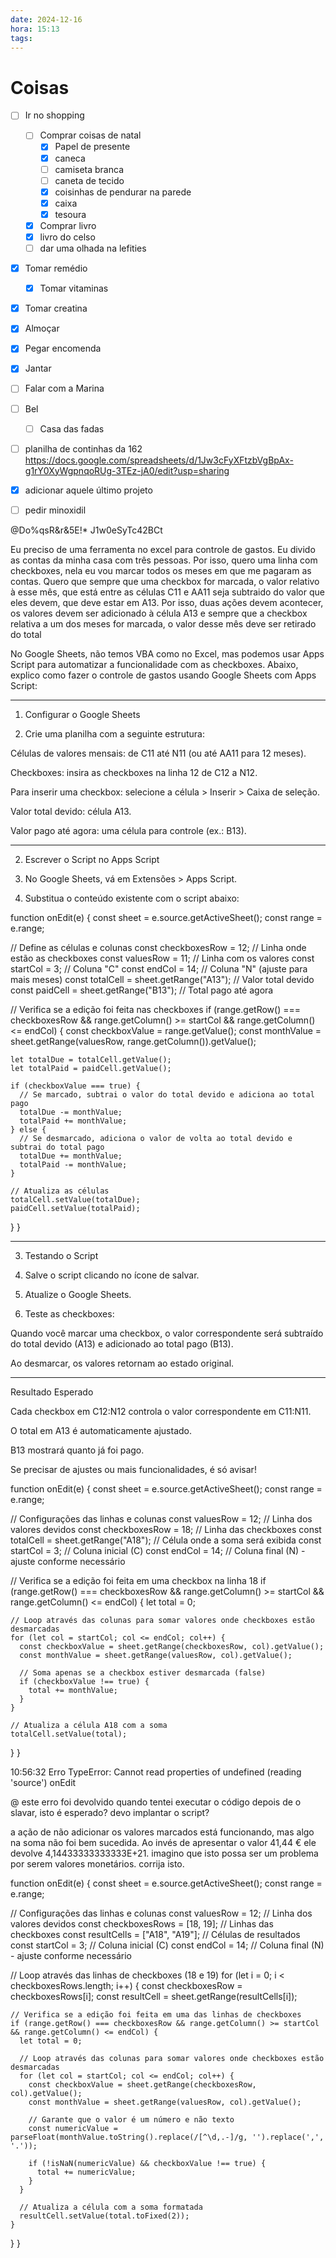 ```yaml
---
date: 2024-12-16
hora: 15:13
tags:
---
```





# Coisas
- [ ] Ir no shopping
	- [ ] Comprar coisas de natal
		- [x] Papel de presente
		- [x] caneca
		- [ ] camiseta branca
		- [ ] caneta de tecido
		- [x] coisinhas de pendurar na parede
		- [x] caixa
		- [x] tesoura
	- [x] Comprar livro
	- [x] livro do celso
	- [ ] dar uma olhada na lefities
- [x] Tomar remédio
	- [x] Tomar vitaminas
- [x] Tomar creatina
- [x] Almoçar
- [x] Pegar encomenda
- [x] Jantar
- [ ] Falar com a Marina
- [ ] Bel
	- [ ] Casa das fadas
- [ ] planilha de continhas da 162  https://docs.google.com/spreadsheets/d/1Jw3cFyXFtzbVgBpAx-g1rY0XyWgpnqoRUg-3TEz-jA0/edit?usp=sharing
- [x] adicionar aquele último projeto
- [ ] pedir minoxidil


@Do%qsR&r&5E!*
J1w0eSyTc42BCt



Eu preciso de uma ferramenta no excel para controle de gastos. Eu divido as contas da minha casa com três pessoas. Por isso, quero uma linha com checkboxes, nela eu vou marcar todos os meses em que me pagaram as contas. Quero que sempre que uma checkbox for marcada, o valor relativo à esse mês, que está entre as células C11 e AA11 seja subtraido do valor que eles devem, que deve estar em A13. 
Por isso, duas ações devem acontecer, os valores devem ser adicionado à célula A13 e sempre que a checkbox relativa a um dos meses for marcada, o valor desse mês deve ser retirado do total


No Google Sheets, não temos VBA como no Excel, mas podemos usar Apps Script para automatizar a funcionalidade com as checkboxes. Abaixo, explico como fazer o controle de gastos usando Google Sheets com Apps Script:


---

1. Configurar o Google Sheets

1. Crie uma planilha com a seguinte estrutura:

Células de valores mensais: de C11 até N11 (ou até AA11 para 12 meses).

Checkboxes: insira as checkboxes na linha 12 de C12 a N12.

Para inserir uma checkbox: selecione a célula > Inserir > Caixa de seleção.


Valor total devido: célula A13.

Valor pago até agora: uma célula para controle (ex.: B13).





---

2. Escrever o Script no Apps Script

1. No Google Sheets, vá em Extensões > Apps Script.


2. Substitua o conteúdo existente com o script abaixo:



function onEdit(e) {
  const sheet = e.source.getActiveSheet();
  const range = e.range;

  // Define as células e colunas
  const checkboxesRow = 12; // Linha onde estão as checkboxes
  const valuesRow = 11; // Linha com os valores
  const startCol = 3; // Coluna "C"
  const endCol = 14; // Coluna "N" (ajuste para mais meses)
  const totalCell = sheet.getRange("A13"); // Valor total devido
  const paidCell = sheet.getRange("B13"); // Total pago até agora

  // Verifica se a edição foi feita nas checkboxes
  if (range.getRow() === checkboxesRow && range.getColumn() >= startCol && range.getColumn() <= endCol) {
    const checkboxValue = range.getValue();
    const monthValue = sheet.getRange(valuesRow, range.getColumn()).getValue();

    let totalDue = totalCell.getValue();
    let totalPaid = paidCell.getValue();

    if (checkboxValue === true) {
      // Se marcado, subtrai o valor do total devido e adiciona ao total pago
      totalDue -= monthValue;
      totalPaid += monthValue;
    } else {
      // Se desmarcado, adiciona o valor de volta ao total devido e subtrai do total pago
      totalDue += monthValue;
      totalPaid -= monthValue;
    }

    // Atualiza as células
    totalCell.setValue(totalDue);
    paidCell.setValue(totalPaid);
  }
}


---

3. Testando o Script

1. Salve o script clicando no ícone de salvar.


2. Atualize o Google Sheets.


3. Teste as checkboxes:

Quando você marcar uma checkbox, o valor correspondente será subtraído do total devido (A13) e adicionado ao total pago (B13).

Ao desmarcar, os valores retornam ao estado original.





---

Resultado Esperado

Cada checkbox em C12:N12 controla o valor correspondente em C11:N11.

O total em A13 é automaticamente ajustado.

B13 mostrará quanto já foi pago.


Se precisar de ajustes ou mais funcionalidades, é só avisar!



function onEdit(e) {
  const sheet = e.source.getActiveSheet();
  const range = e.range;

  // Configurações das linhas e colunas
  const valuesRow = 12; // Linha dos valores devidos
  const checkboxesRow = 18; // Linha das checkboxes
  const totalCell = sheet.getRange("A18"); // Célula onde a soma será exibida
  const startCol = 3; // Coluna inicial (C)
  const endCol = 14; // Coluna final (N) - ajuste conforme necessário

  // Verifica se a edição foi feita em uma checkbox na linha 18
  if (range.getRow() === checkboxesRow && range.getColumn() >= startCol && range.getColumn() <= endCol) {
    let total = 0;

    // Loop através das colunas para somar valores onde checkboxes estão desmarcadas
    for (let col = startCol; col <= endCol; col++) {
      const checkboxValue = sheet.getRange(checkboxesRow, col).getValue();
      const monthValue = sheet.getRange(valuesRow, col).getValue();

      // Soma apenas se a checkbox estiver desmarcada (false)
      if (checkboxValue !== true) {
        total += monthValue;
      }
    }

    // Atualiza a célula A18 com a soma
    totalCell.setValue(total);
  }
}


10:56:32
Erro
TypeError: Cannot read properties of undefined (reading 'source')
onEdit

@
este erro foi devolvido quando tentei executar o código depois de o slavar, isto é esperado? devo implantar o script?

a ação de não adicionar os valores marcados está funcionando, mas algo na soma não foi bem sucedida. Ao invés de apresentar o valor 41,44 € ele devolve 4,14433333333333E+21. imagino que isto possa ser um problema por serem valores monetários. corrija isto.


function onEdit(e) {
  const sheet = e.source.getActiveSheet();
  const range = e.range;

  // Configurações das linhas e colunas
  const valuesRow = 12; // Linha dos valores devidos
  const checkboxesRows = [18, 19]; // Linhas das checkboxes
  const resultCells = ["A18", "A19"]; // Células de resultados
  const startCol = 3; // Coluna inicial (C)
  const endCol = 14; // Coluna final (N) - ajuste conforme necessário

  // Loop através das linhas de checkboxes (18 e 19)
  for (let i = 0; i < checkboxesRows.length; i++) {
    const checkboxesRow = checkboxesRows[i];
    const resultCell = sheet.getRange(resultCells[i]);

    // Verifica se a edição foi feita em uma das linhas de checkboxes
    if (range.getRow() === checkboxesRow && range.getColumn() >= startCol && range.getColumn() <= endCol) {
      let total = 0;

      // Loop através das colunas para somar valores onde checkboxes estão desmarcadas
      for (let col = startCol; col <= endCol; col++) {
        const checkboxValue = sheet.getRange(checkboxesRow, col).getValue();
        const monthValue = sheet.getRange(valuesRow, col).getValue();

        // Garante que o valor é um número e não texto
        const numericValue = parseFloat(monthValue.toString().replace(/[^\d,.-]/g, '').replace(',', '.'));

        if (!isNaN(numericValue) && checkboxValue !== true) {
          total += numericValue;
        }
      }

      // Atualiza a célula com a soma formatada
      resultCell.setValue(total.toFixed(2));
    }
  }
}


